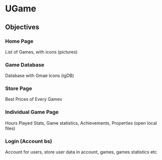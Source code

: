 # UGame

## Objectives
### Home Page
List of Games, with icons (pictures)
### Game Database
Database with Gmae Icons (igDB)
### Store Page
Best Prices of Every Gamev
### Individual Game Page
Hours Played Stats, Game statistics, Achievements, Properties (open local files)
### Login (Account bs)
Account for users, store user data in account, games, games statistics etc
